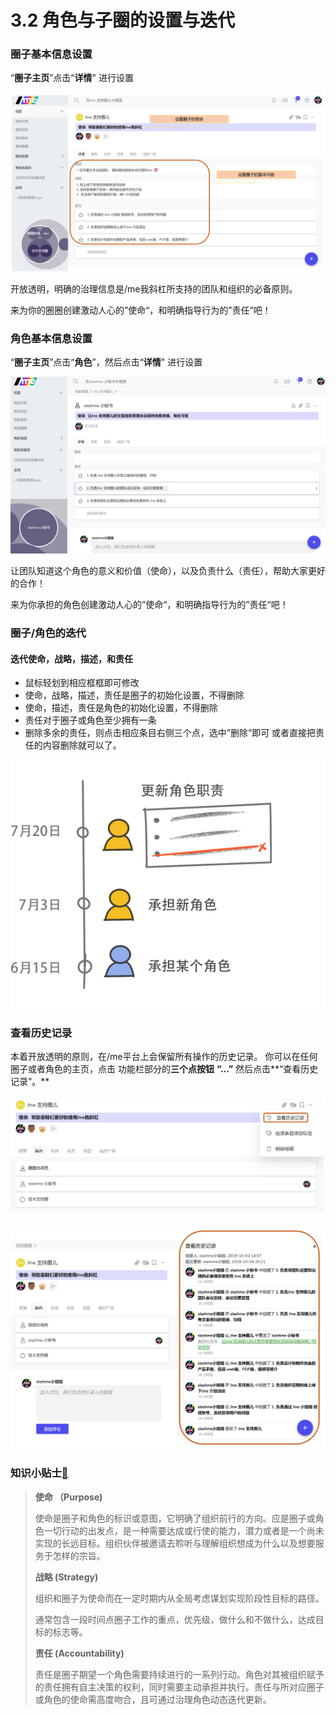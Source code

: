 # 3.2 角色与子圈的设置与迭代

### 圈子基本信息设置

“**圈子主页**”点击“**详情**" 进行设置

![&#x5708;&#x5B50;&#x57FA;&#x672C;&#x4FE1;&#x606F;](../.gitbook/assets/3-2-1.png)

开放透明，明确的治理信息是/me我斜杠所支持的团队和组织的必备原则。

来为你的圈圈创建激动人心的”使命“，和明确指导行为的”责任“吧！

### 角色基本信息设置

“**圈子主页**”点击“**角色**”，然后点击“**详情**" 进行设置

![&#x89D2;&#x8272;&#x57FA;&#x672C;&#x4FE1;&#x606F;](../.gitbook/assets/3-2-2.png)

让团队知道这个角色的意义和价值（使命），以及负责什么（责任），帮助大家更好的合作！

来为你承担的角色创建激动人心的”使命“，和明确指导行为的”责任“吧！

### 圈子/角色的迭代

#### **迭代使命，战略，描述，和责任**

*  鼠标轻划到相应框框即可修改
* 使命，战略，描述，责任是圈子的初始化设置，不得删除
* 使命，描述，责任是角色的初始化设置，不得删除
* 责任对于圈子或角色至少拥有一条
* 删除多余的责任，则点击相应条目右侧三个点，选中”删除“即可 或者直接把责任的内容删除就可以了。

![](../.gitbook/assets/jiao-se-die-dai.png)

### 查看历史记录

本着开放透明的原则，在/me平台上会保留所有操作的历史记录。 你可以在任何圈子或者角色的主页，点击 功能栏部分的**三个点按钮** **“...”** 然后点击**“查看历史记录”。**

![&#x201C;&#x67E5;&#x770B;&#x5386;&#x53F2;&#x8BB0;&#x5F55;&#x201C;&#x6309;&#x94AE;](../.gitbook/assets/3-2-3.png)

![&#x5386;&#x53F2;&#x8BB0;&#x5F55;&#x5217;&#x8868;](../.gitbook/assets/3-2-4.png)

### 知识小贴士[📝](https://emojipedia.org/memo/)

> **使命 （Purpose\)**
>
> 使命是圈子和角色的标识或意图，它明确了组织前行的方向。应是圈子或角色一切行动的出发点，是一种需要达成或行使的能力，潜力或者是一个尚未实现的长远目标。组织伙伴被邀请去聆听与理解组织想成为什么以及想要服务于怎样的宗旨。
>
> **战略 \(Strategy\)**
>
> 组织和圈子为使命而在一定时期内从全局考虑谋划实现阶段性目标的路径。
>
> 通常包含一段时间点圈子工作的重点，优先级，做什么和不做什么，达成目标的标志等。
>
> **责任 \(Accountability\)**
>
> 责任是圈子期望一个角色需要持续进行的一系列行动。角色对其被组织赋予的责任拥有自主决策的权利，同时需要主动承担并执行。责任与所对应圈子或角色的使命需高度吻合，且可通过治理角色动态迭代更新。

